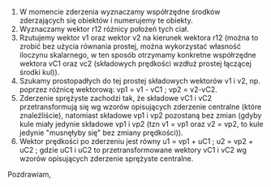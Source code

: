 
1. W momencie zderzenia wyznaczamy współrzędne środków zderzających się obiektów i numerujemy te obiekty.
2. Wyznaczamy wektor r12 różnicy położeń tych ciał.
3. Rzutujemy wektor v1 oraz wektor v2 na kierunek wektora r12 (można to zrobić bez użycia równania prostej, można wykorzystać własność iloczynu skalarnego, w ten sposób otrzymamy konkretne współrzędne wektora vC1 oraz vc2 (składowych prędkości wzdłuż prostej łączącej środki kul)).
4. Szukamy prostopadłych do tej prostej składowych wektorów v1 i v2, np. poprzez różnicę wektorową: vp1 = v1 - vC1 ; vp2 = v2-vC2.
5. Zderzenie sprężyste zachodzi tak, że składowe vC1 i vC2 przetransformują się wg wzorów opisujących zderzenie centralne (które znaleźliście), natomiast składowe vp1 i vp2 pozostaną bez zmian (gdyby kule miały jedynie składowe vp1 i vp2 (tzn v1 = vp1 oraz v2 = vp2, to kule jedynie "musnęłyby się" bez zmiany prędkości)).
6. Wektor prędkości po zderzeniu jest równy u1 = vp1 + uC1  ;  u2 = vp2 + uC2 ; gdzie uC1 i uC2 to przetransformowane wektory vC1 i vC2 wg wzorów opisujących zderzenie sprężyste centralne.

Pozdrawiam,
